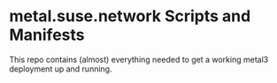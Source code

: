 # metal.suse.network Scripts and Manifests

This repo contains (almost) everything needed to get a working metal3
deployment up and running.
